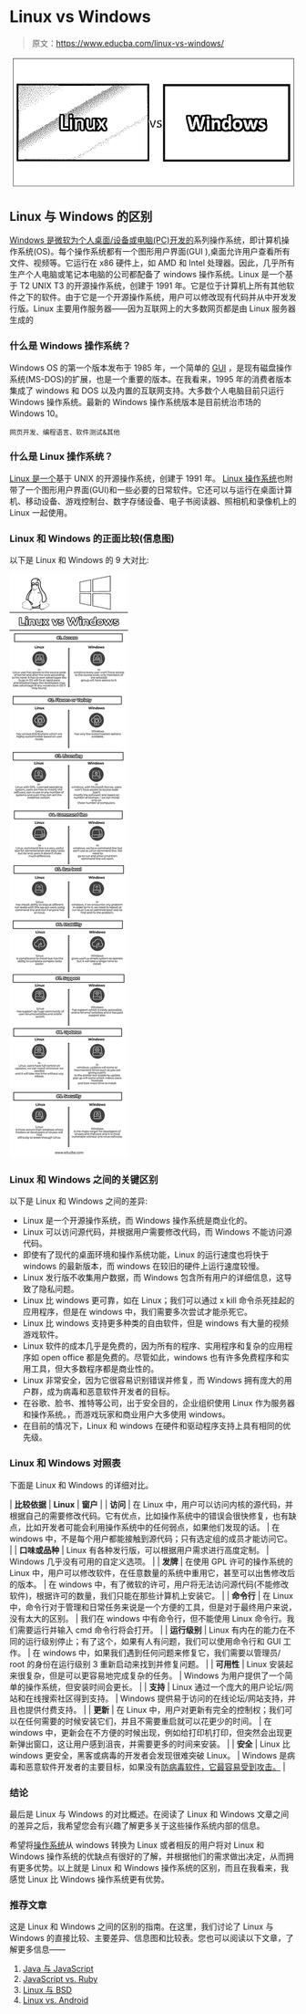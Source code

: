 # Linux vs Windows

> 原文：<https://www.educba.com/linux-vs-windows/>

![Linux vs Windows ](img/d00d95b5d3724b7fe0a95ce08fe6063f.png)



## Linux 与 Windows 的区别

[Windows 是微软为个人桌面/设备或电脑(PC)开发的](https://www.educba.com/what-is-windows/)系列操作系统，即计算机操作系统(OS)。每个操作系统都有一个图形用户界面(GUI ),桌面允许用户查看所有文件、视频等。它运行在 x86 硬件上，如 AMD 和 Intel 处理器。因此，几乎所有生产个人电脑或笔记本电脑的公司都配备了 windows 操作系统。Linux 是一个基于 T2 UNIX T3 的开源操作系统，创建于 1991 年。它是位于计算机上所有其他软件之下的软件。由于它是一个开源操作系统，用户可以修改现有代码并从中开发发行版。Linux 主要用作服务器——因为互联网上的大多数网页都是由 Linux 服务器生成的

### 什么是 Windows 操作系统？

Windows OS 的第一个版本发布于 1985 年，一个简单的 [GUI](https://www.educba.com/what-is-gui/) ，是现有磁盘操作系统(MS-DOS)的扩展，也是一个重要的版本。在我看来，1995 年的消费者版本集成了 windows 和 DOS 以及内置的互联网支持。大多数个人电脑目前只运行 Windows 操作系统。最新的 Windows 操作系统版本是目前统治市场的 Windows 10。

<small>网页开发、编程语言、软件测试&其他</small>

### 什么是 Linux 操作系统？

[Linux 是一个](https://www.educba.com/what-is-linux/)基于 UNIX 的开源操作系统，创建于 1991 年。 [Linux 操作系统](https://www.educba.com/linux-apps/)也附带了一个图形用户界面(GUI)和一些必要的日常软件。它还可以与运行在桌面计算机、移动设备、游戏控制台、数字存储设备、电子书阅读器、照相机和录像机上的 Linux 一起使用。

### Linux 和 Windows 的正面比较(信息图)

以下是 Linux 和 Windows 的 9 大对比:

![Linux vs Windows Infographics](img/284f24f5f7b2e05735283bf90f64bef1.png)



### Linux 和 Windows 之间的关键区别

以下是 Linux 和 Windows 之间的差异:

*   Linux 是一个开源操作系统，而 Windows 操作系统是商业化的。
*   Linux 可以访问源代码，并根据用户需要修改代码，而 Windows 不能访问源代码。
*   即使有了现代的桌面环境和操作系统功能，Linux 的运行速度也将快于 windows 的最新版本，而 windows 在较旧的硬件上运行速度较慢。
*   Linux 发行版不收集用户数据，而 Windows 包含所有用户的详细信息，这导致了隐私问题。
*   Linux 比 windows 更可靠，如在 Linux；我们可以通过 x kill 命令杀死挂起的应用程序，但是在 windows 中，我们需要多次尝试才能杀死它。
*   Linux 比 windows 支持更多种类的自由软件，但是 windows 有大量的视频游戏软件。
*   Linux 软件的成本几乎是免费的，因为所有的程序、实用程序和复杂的应用程序如 open office 都是免费的。尽管如此，windows 也有许多免费程序和实用工具，但大多数程序都是商业性的。
*   Linux 非常安全，因为它很容易识别错误并修复，而 Windows 拥有庞大的用户群，成为病毒和恶意软件开发者的目标。
*   在谷歌、脸书、推特等公司，出于安全目的，企业组织使用 Linux 作为服务器和操作系统。，而游戏玩家和商业用户大多使用 windows。
*   在目前的情况下，Linux 和 windows 在硬件和驱动程序支持上具有相同的优先级。

### Linux 和 Windows 对照表

下面是 Linux 和 Windows 的详细对比。

| **比较依据** | **Linux** | **窗户** |
| **访问** | 在 Linux 中，用户可以访问内核的源代码，并根据自己的需要修改代码。它有优点，比如操作系统中的错误会很快修复，也有缺点，比如开发者可能会利用操作系统中的任何弱点，如果他们发现的话。 | 在 windows 中，不是每个用户都能接触到源代码；只有选定组的成员才能访问它。 |
| **口味或品种** | Linux 有各种发行版，可以根据用户需求进行高度定制。 | Windows 几乎没有可用的自定义选项。 |
| **发牌** | 在使用 GPL 许可的操作系统的 Linux 中，用户可以修改软件，在任意数量的系统中重用它，甚至可以出售修改后的版本。 | 在 windows 中，有了微软的许可，用户将无法访问源代码(不能修改软件)，根据许可的数量，我们只能在那些计算机上安装它。 |
| **命令行** | 在 Linux 中，命令行对于管理和日常任务来说是一个方便的工具，但是对于最终用户来说，没有太大的区别。 | 我们在 windows 中有命令行，但不能使用 Linux 命令行。我们需要运行并输入 cmd 命令行将会打开。 |
| **运行级别** | Linux 有内在的能力在不同的运行级别停止；有了这个，如果有人有问题，我们可以使用命令行和 GUI 工作。 | 在 windows 中，如果我们遇到任何问题来修复它，我们需要以管理员/ root 的身份在运行级别 3 重新启动来找到并修复问题。 |
| **可用性** | Linux 安装起来很复杂，但是可以更容易地完成复杂的任务。 | Windows 为用户提供了一个简单的操作系统，但安装时间会更长。 |
| **支持** | Linux 通过一个庞大的用户论坛/网站和在线搜索社区得到支持。 | Windows 提供易于访问的在线论坛/网站支持，并且也提供付费支持。 |
| **更新** | 在 Linux 中，用户对更新有完全的控制权；我们可以在任何需要的时候安装它们，并且不需要重启就可以花更少的时间。 | 在 windows 中，更新会在不方便的时候出现，例如给打印机打印，但突然会出现更新弹出窗口，这让用户感到沮丧，并需要更多的时间来安装。 |
| **安全** | Linux 比 windows 更安全，黑客或病毒的开发者会发现很难突破 Linux。 | Windows 是病毒和恶意软件开发者的主要目标，如果没有[防病毒软件，它最容易受到攻击。](https://www.educba.com/firewall-vs-antivirus/) |

### 结论

最后是 Linux 与 Windows 的对比概述。在阅读了 Linux 和 Windows 文章之间的差异之后，我希望您会有兴趣了解更多关于这些操作系统内部的信息。

希望将[操作系统](https://www.educba.com/applications-software-developer/)从 windows 转换为 Linux 或者相反的用户将对 Linux 和 Windows 操作系统的优缺点有很好的了解，并根据他们的需求做出决定，从而拥有更多优势。以上就是 Linux 和 Windows 操作系统的区别，而且在我看来，我感觉 Linux 比 Windows 操作系统更有优势。

### 推荐文章

这是 Linux 和 Windows 之间的区别的指南。在这里，我们讨论了 Linux 与 Windows 的直接比较、主要差异、信息图和比较表。您也可以阅读以下文章，了解更多信息——

1.  [Java 与 JavaScript](https://www.educba.com/java-vs-javascript/)
2.  [JavaScript vs. Ruby](https://www.educba.com/javascript-vs-ruby/)
3.  [Linux 与 BSD](https://www.educba.com/linux-vs-bsd/)
4.  [Linux vs. Android](https://www.educba.com/linux-vs-android/)






